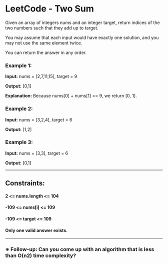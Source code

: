 # LeetCode - Two Sum


Given an array of integers nums and an integer target, return indices of the two numbers such that they add up to target.

You may assume that each input would have exactly one solution, and you may not use the same element twice.

You can return the answer in any order.

 

### Example 1:

**Input:** nums = [2,7,11,15], target = 9

**Output:** [0,1]

**Explanation:** Because nums[0] + nums[1] == 9, we return [0, 1].

### Example 2:

**Input:** nums = [3,2,4], target = 6

**Output:** [1,2]

### Example 3:

**Input:** nums = [3,3], target = 6

**Output:** [0,1]
 
***

## Constraints:

#### 2 <= nums.length <= 104

#### -109 <= nums[i] <= 109

#### -109 <= target <= 109

#### Only one valid answer exists.
 
 ***

### ※ Follow-up: Can you come up with an algorithm that is less than O(n2) time complexity?
